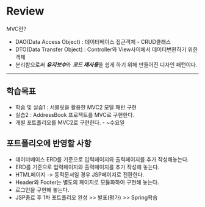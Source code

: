 # Review
MVC란?
- DAO(Data Access Object) : 데이터베이스 접근객체 - CRUD클래스
- DTO(Data Transfer Object) : Controller와 View사이에서 데이터변환하기 위한 객체
- 분리함으로써 ***유지보수***와 ***코드 재사용***을 쉽게 하기 위해 만들어진 디자인 패턴이다.

-----------------------------------------------------

## 학습목표
- 학습 및 실습1 : 서블릿을 활용한 MVC2 모델 패턴 구현
- 실습2 : AddressBook 프로젝트를 MVC로 구현한다.
- 개별 포트폴리오를 MVC2로 구현한다. - ~수요일

## 포트폴리오에 반영할 사항
- 데이터베이스 ERD를 기준으로 입력페이지와 출력페이지를 추가 작성해놓는다.
- ERD를 기준으로 입력페이지와 출력페이지를 추가 작성해 놓는다.
- HTML페이지 -> 동적문서일 경우 JSP페이지로 전환한다.
- Header와 Footer는 별도의 페이지로 모듈화하여 구현해 놓는다.
- 로그인을 구현해 놓는다.
- JSP종료 후 1차 포트폴리오 완성 >> 발표(평가) >> Spring학습
